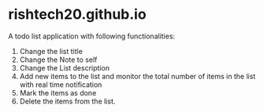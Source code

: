 # rishtech20.github.io
A todo list application with following functionalities:
1. Change the list title
2. Change the Note to self
3. Change the List description
4. Add new items to the list and monitor the total number of items in the list with real time notification
5. Mark the items as done
6. Delete the items from the list.
